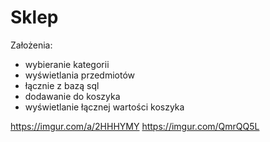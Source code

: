# Sklep
Założenia: 
- wybieranie kategorii 
- wyświetlania przedmiotów  
- łącznie z bazą sql 
- dodawanie do koszyka 
- wyświetlanie łącznej wartości koszyka 


https://imgur.com/a/2HHHYMY
https://imgur.com/QmrQQ5L
